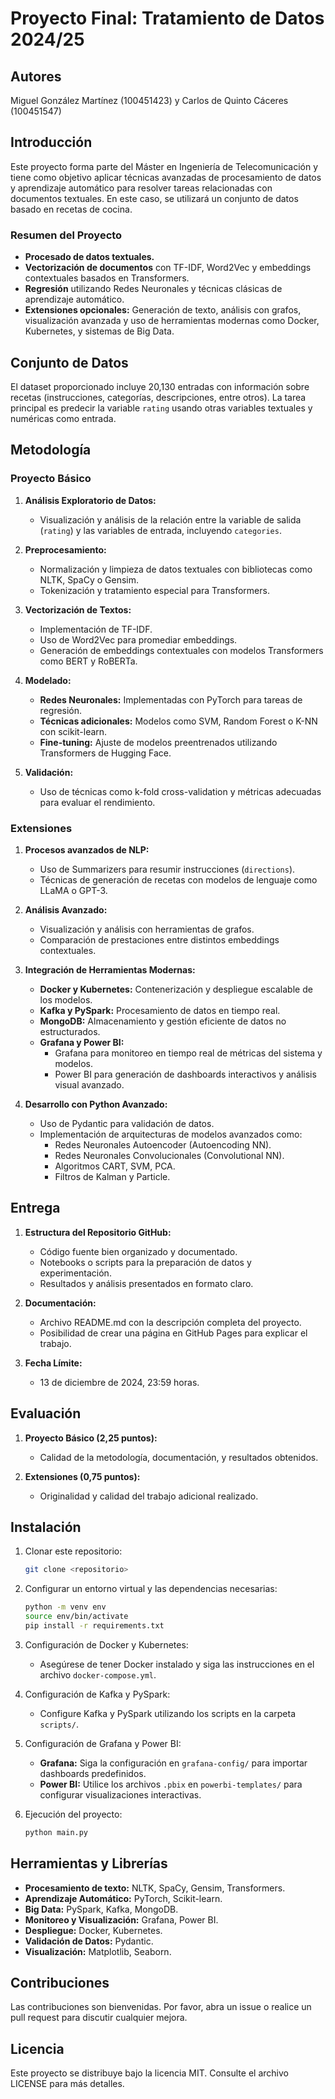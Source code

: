# Proyecto Final: Tratamiento de Datos 2024/25

## Autores
Miguel González Martínez (100451423) y Carlos de Quinto Cáceres (100451547)

## Introducción
Este proyecto forma parte del Máster en Ingeniería de Telecomunicación y tiene como objetivo aplicar técnicas avanzadas de procesamiento de datos y aprendizaje automático para resolver tareas relacionadas con documentos textuales. En este caso, se utilizará un conjunto de datos basado en recetas de cocina.

### Resumen del Proyecto

- **Procesado de datos textuales.**
- **Vectorización de documentos** con TF-IDF, Word2Vec y embeddings contextuales basados en Transformers.
- **Regresión** utilizando Redes Neuronales y técnicas clásicas de aprendizaje automático.
- **Extensiones opcionales:** Generación de texto, análisis con grafos, visualización avanzada y uso de herramientas modernas como Docker, Kubernetes, y sistemas de Big Data.

## Conjunto de Datos
El dataset proporcionado incluye 20,130 entradas con información sobre recetas (instrucciones, categorías, descripciones, entre otros). La tarea principal es predecir la variable `rating` usando otras variables textuales y numéricas como entrada.

## Metodología

### Proyecto Básico
1. **Análisis Exploratorio de Datos:**
   - Visualización y análisis de la relación entre la variable de salida (`rating`) y las variables de entrada, incluyendo `categories`.

2. **Preprocesamiento:**
   - Normalización y limpieza de datos textuales con bibliotecas como NLTK, SpaCy o Gensim.
   - Tokenización y tratamiento especial para Transformers.

3. **Vectorización de Textos:**
   - Implementación de TF-IDF.
   - Uso de Word2Vec para promediar embeddings.
   - Generación de embeddings contextuales con modelos Transformers como BERT y RoBERTa.

4. **Modelado:**
   - **Redes Neuronales:** Implementadas con PyTorch para tareas de regresión.
   - **Técnicas adicionales:** Modelos como SVM, Random Forest o K-NN con scikit-learn.
   - **Fine-tuning:** Ajuste de modelos preentrenados utilizando Transformers de Hugging Face.

5. **Validación:**
   - Uso de técnicas como k-fold cross-validation y métricas adecuadas para evaluar el rendimiento.

### Extensiones
1. **Procesos avanzados de NLP:**
   - Uso de Summarizers para resumir instrucciones (`directions`).
   - Técnicas de generación de recetas con modelos de lenguaje como LLaMA o GPT-3.

2. **Análisis Avanzado:**
   - Visualización y análisis con herramientas de grafos.
   - Comparación de prestaciones entre distintos embeddings contextuales.

3. **Integración de Herramientas Modernas:**
   - **Docker y Kubernetes:** Contenerización y despliegue escalable de los modelos.
   - **Kafka y PySpark:** Procesamiento de datos en tiempo real.
   - **MongoDB:** Almacenamiento y gestión eficiente de datos no estructurados.
   - **Grafana y Power BI:**
     - Grafana para monitoreo en tiempo real de métricas del sistema y modelos.
     - Power BI para generación de dashboards interactivos y análisis visual avanzado.

4. **Desarrollo con Python Avanzado:**
   - Uso de Pydantic para validación de datos.
   - Implementación de arquitecturas de modelos avanzados como:
     - Redes Neuronales Autoencoder (Autoencoding NN).
     - Redes Neuronales Convolucionales (Convolutional NN).
     - Algoritmos CART, SVM, PCA.
     - Filtros de Kalman y Particle.

## Entrega
1. **Estructura del Repositorio GitHub:**
   - Código fuente bien organizado y documentado.
   - Notebooks o scripts para la preparación de datos y experimentación.
   - Resultados y análisis presentados en formato claro.

2. **Documentación:**
   - Archivo README.md con la descripción completa del proyecto.
   - Posibilidad de crear una página en GitHub Pages para explicar el trabajo.

3. **Fecha Límite:**
   - 13 de diciembre de 2024, 23:59 horas.

## Evaluación
1. **Proyecto Básico (2,25 puntos):**
   - Calidad de la metodología, documentación, y resultados obtenidos.

2. **Extensiones (0,75 puntos):**
   - Originalidad y calidad del trabajo adicional realizado.

## Instalación
1. Clonar este repositorio:
   ```bash
   git clone <repositorio>
   ```
2. Configurar un entorno virtual y las dependencias necesarias:
   ```bash
   python -m venv env
   source env/bin/activate
   pip install -r requirements.txt
   ```
3. Configuración de Docker y Kubernetes:
   - Asegúrese de tener Docker instalado y siga las instrucciones en el archivo `docker-compose.yml`.

4. Configuración de Kafka y PySpark:
   - Configure Kafka y PySpark utilizando los scripts en la carpeta `scripts/`.

5. Configuración de Grafana y Power BI:
   - **Grafana:** Siga la configuración en `grafana-config/` para importar dashboards predefinidos.
   - **Power BI:** Utilice los archivos `.pbix` en `powerbi-templates/` para configurar visualizaciones interactivas.

6. Ejecución del proyecto:
   ```bash
   python main.py
   ```

## Herramientas y Librerías
- **Procesamiento de texto:** NLTK, SpaCy, Gensim, Transformers.
- **Aprendizaje Automático:** PyTorch, Scikit-learn.
- **Big Data:** PySpark, Kafka, MongoDB.
- **Monitoreo y Visualización:** Grafana, Power BI.
- **Despliegue:** Docker, Kubernetes.
- **Validación de Datos:** Pydantic.
- **Visualización:** Matplotlib, Seaborn.

## Contribuciones
Las contribuciones son bienvenidas. Por favor, abra un issue o realice un pull request para discutir cualquier mejora.

## Licencia
Este proyecto se distribuye bajo la licencia MIT. Consulte el archivo LICENSE para más detalles.

